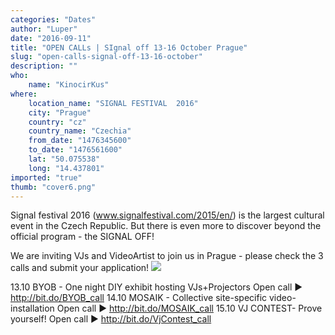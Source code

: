 ```yaml
---
categories: "Dates"
author: "Luper"
date: "2016-09-11"
title: "OPEN CALLs | SIgnal off 13-16 October Prague"
slug: "open-calls-signal-off-13-16-october"
description: ""
who: 
    name: "KinocirKus"
where: 
    location_name: "SIGNAL FESTIVAL  2016"
    city: "Prague"
    country: "cz"
    country_name: "Czechia"
    from_date: "1476345600"
    to_date: "1476561600"
    lat: "50.075538"
    long: "14.437801"
imported: "true"
thumb: "cover6.png"
---
```



Signal festival 2016 (www.signalfestival.com/2015/en/) is the largest cultural event in the Czech Republic. But there is even more to discover beyond the official program - the SIGNAL OFF!

We are inviting VJs and VideoArtist to join us in Prague - please check the 3 calls and submit your application!
![](cover6.png) 



13.10 BYOB - One night DIY exhibit hosting VJs+Projectors
Open call ► http://bit.do/BYOB_call 
14.10 MOSAIK - Collective site-specific video-installation
Open call ► http://bit.do/MOSAIK_call
15.10 VJ CONTEST- Prove yourself!
Open call ► http://bit.do/VjContest_call